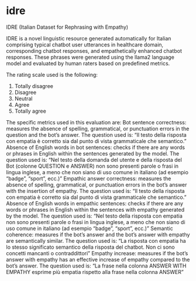 # idre
IDRE (Italian Dataset for Rephrasing with Empathy)

IDRE is a novel linguistic resource generated automatically for Italian comprising typical chatbot user utterances in healthcare domain, corresponding chatbot responses, and empathetically enhanced chatbot responses. These phrases were generated using the llama2 language model and evaluated by human raters based on predefined metrics.

The rating scale used is the following:
1.	Totally disagree
2.	Disagree
3.	Neutral
4.	Agree
5.	Totally agree


The specific metrics used in this evaluation are: Bot sentence correctness: measures the absence of spelling, grammatical, or punctuation errors in the question and the bot’s answer. The question used is: “Il testo della risposta con empatia è corretto sia dal punto di vista grammaticale che semantico.” Absence of English words in bot sentences: checks if there are any words or phrases in English within the sentences generated by the model. The question used is: “Nel testo della domanda del utente e della risposta del Bot (colonne QUESTION e ANSWER) non sono presenti parole o frasi in lingua inglese, a meno che non siano di uso comune in italiano (ad esempio “badge”, “sport”, ecc.)” Empathic answer correctness: measures the absence of spelling, grammatical, or punctuation errors in the bot’s answer with the insertion of empathy. The question used is: “Il testo della risposta con empatia è corretto sia dal punto di vista grammaticale che semantico.” Absence of English words in empathic sentences: checks if there are any words or phrases in English within the sentences with empathy generated by the model. The question used is: “Nel testo della risposta con empatia non sono presenti parole o frasi in lingua inglese, a meno che non siano di uso comune in italiano (ad esempio “badge”, “sport”, ecc.)” Semantic coherence: measures if the bot’s answer and the bot’s answer with empathy are semantically similar. The question used is: “La risposta con empatia ha lo stesso significato semantico della risposta del chatbot. Non ci sono concetti mancanti o contraddittori” Empathy increase: measures if the bot’s answer with empathy has an effective increase of empathy compared to the bot’s answer. The question used is: “La frase nella colonna ANSWER WITH EMPATHY esprime più empatia rispetto alla frase nella colonna ANSWER”
